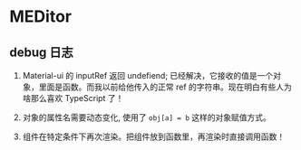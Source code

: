# MEDitor

## debug 日志

1. Material-ui 的 inputRef 返回 undefiend; 已经解决，它接收的值是一个对象，里面是函数。而我以前给他传入的正常 ref 的字符串。现在明白有些人为啥那么喜欢 TypeScript 了！

2. 对象的属性名需要动态变化, 使用了 `obj[a] = b` 这样的对象赋值方式。

3. 组件在特定条件下再次渲染。把组件放到函数里，再渲染时直接调用函数！